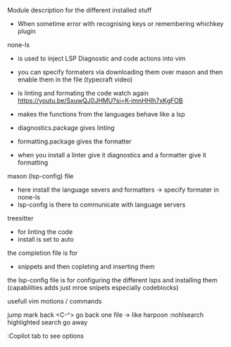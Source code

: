 Module description for the different installed stuff

- When sometime error with recognising keys or remembering
whichkey plugin

none-ls 
- is used to inject LSP Diagnostic and code actions into vim
- you can specify formaters via downloading them over mason and then enable them in the file (typecraft video)
- is linting and formating the code watch again https://youtu.be/SxuwQJ0JHMU?si=K-imnHHlh7xKgFOB
- makes the functions from the languages behave like a lsp

- diagnostics.package gives linting
- formatting.package gives the formatter
- when you install a linter give it diagnostics and a formatter give it formatting

mason (lsp-config) file
- here install the language severs and formatters -> specify formater in none-ls
- lsp-config is there to communicate with language servers

treesitter
- for linting the code 
- install is set to auto 

the completion file is for 
- snippets and then copleting and inserting them

the lsp-config file is for configuring the different lsps and installing them  (capabilities adds just mroe snipets especially codeblocks)

usefull vim motions / commands

<C-o> jump mark back
<C-^> go back one file -> like harpoon
:nohlsearch highlighted search go away


:Copilot tab to see options
